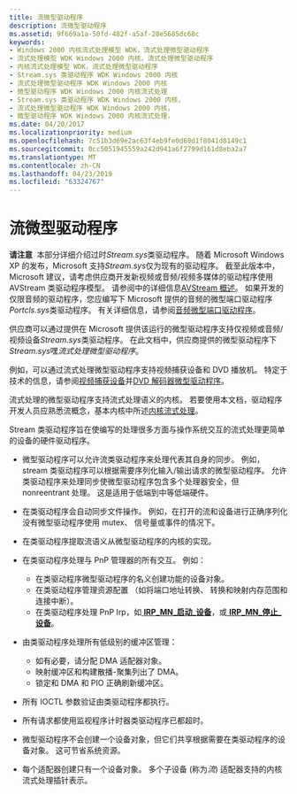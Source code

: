 ```yaml
---
title: 流微型驱动程序
description: 流微型驱动程序
ms.assetid: 9f669a1a-50fd-482f-a5af-28e5685dc68c
keywords:
- Windows 2000 内核流式处理模型 WDK，流式处理微型驱动程序
- 流式处理模型 WDK Windows 2000 内核，流式处理微型驱动程序
- 内核流式处理模型 WDK，流式处理微型驱动程序
- Stream.sys 类驱动程序 WDK Windows 2000 内核
- 流式处理微型驱动程序 WDK Windows 2000 内核
- 微型驱动程序 WDK Windows 2000 内核流式处理
- Stream.sys 类驱动程序 WDK Windows 2000 内核，
- 流式处理微型驱动程序 WDK Windows 2000 内核，
- 微型驱动程序 WDK Windows 2000 内核流式处理，
ms.date: 04/20/2017
ms.localizationpriority: medium
ms.openlocfilehash: 7c51b3d69e2ac63f4eb9fe0d60d1f8041d8149c1
ms.sourcegitcommit: 0cc5051945559a242d941a6f2799d161d8eba2a7
ms.translationtype: MT
ms.contentlocale: zh-CN
ms.lasthandoff: 04/23/2019
ms.locfileid: "63324767"
---
```

# <a name="streaming-minidrivers"></a>流微型驱动程序





**请注意**  本部分详细介绍过时*Stream.sys*类驱动程序。 随着 Microsoft Windows XP 的发布，Microsoft 支持*Stream.sys*仅为现有的驱动程序。 截至此版本中，Microsoft 建议，请考虑供应商开发新视频或音频/视频多媒体的驱动程序使用 AVStream 类驱动程序模型。 请参阅中的详细信息[AVStream 概述](avstream-overview.md)。 如果开发的仅限音频的驱动程序，您应编写下 Microsoft 提供的音频的微型端口驱动程序*Portcls.sys*类驱动程序。 有关详细信息，请参阅[音频微型端口驱动程序](https://msdn.microsoft.com/library/windows/hardware/ff536206)。

 

供应商可以通过提供在 Microsoft 提供该运行的微型驱动程序支持仅视频或音频/视频设备*Stream.sys*类驱动程序。 在此文档中，供应商提供的微型驱动程序下*Stream.sys*嘿*流式处理微型驱动程序*。

例如，可以通过流式处理微型驱动程序支持视频捕获设备和 DVD 播放机。 特定于技术的信息，请参阅[视频捕获设备](video-capture-devices.md)并[DVD 解码器微型驱动程序](dvd-decoder-minidrivers2.md)。

流式处理的微型驱动程序支持流式处理语义的内核。 若要使用本文档，驱动程序开发人员应熟悉流概念，基本内核中所述[内核流式处理](kernel-streaming.md)。

Stream 类驱动程序旨在使编写的处理很多方面与操作系统交互的流式处理更简单的设备的硬件驱动程序。

-   微型驱动程序可以允许流类驱动程序来处理代表其自身的同步。 例如，stream 类驱动程序可以根据需要序列化输入/输出请求的微型驱动程序。 允许类驱动程序来处理同步使微型驱动程序包含多个处理器安全，但 nonreentrant 处理。 这是适用于低端到中等低端硬件。

-   在类驱动程序会自动同步文件操作。 例如，在打开的流和设备进行正确序列化没有微型驱动程序使用 mutex、 信号量或事件的情况下。

-   在类驱动程序提取流语义从微型驱动程序的内核的实现。

-   在类驱动程序处理与 PnP 管理器的所有交互。 例如：
    -   在类驱动程序微型驱动程序的名义创建功能的设备对象。
    -   在类驱动程序管理资源配置 （如将端口地址转换、 转换和映射内存范围和连接中断）。
    -   在类驱动程序处理 PnP Irp，如[ **IRP\_MN\_启动\_设备**](https://msdn.microsoft.com/library/windows/hardware/ff551749)，或[ **IRP\_MN\_停止\_设备**](https://msdn.microsoft.com/library/windows/hardware/ff551755)。
-   由类驱动程序处理所有低级别的缓冲区管理：
    -   如有必要，请分配 DMA 适配器对象。
    -   映射缓冲区和构建散播-聚集列出了 DMA。
    -   锁定和 DMA 和 PIO 正确刷新缓冲区。
-   所有 IOCTL 参数验证由类驱动程序都执行。

-   所有请求都使用监视程序计时器类驱动程序已都超时。

-   微型驱动程序不会创建一个设备对象，但它们共享根据需要在类驱动程序的设备对象。 这可节省系统资源。

-   每个适配器创建只有一个设备对象。 多个子设备 (称为*流*) 适配器支持的内核流式处理插针表示。

 

 




